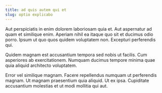 ```yaml
---
title: ad quis autem qui et
slug: optio explicabo
---
```


Aut perspiciatis in enim dolorem laboriosam quia et. Aut aspernatur ad quam et similique enim. Aperiam nihil ea itaque quo sit et ducimus odio porro. Ipsum ut quo quos quidem voluptatem non. Excepturi perferendis qui.

Quidem magnam est accusantium tempora sed nobis ut facilis. Cum asperiores ab exercitationem. Numquam ducimus tempore minima quae quia aliquid architecto voluptatem.

Error vel similique magnam. Facere repellendus numquam ut perferendis magnam. Ut magnam praesentium quia aliquid. Ut ex ipsa. Cupiditate accusantium molestias et ut modi mollitia qui aut.
